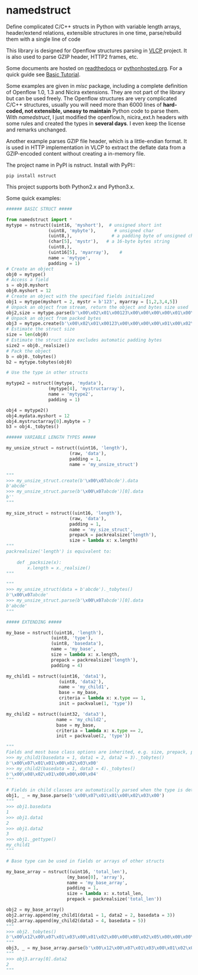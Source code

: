 # namedstruct
Define complicated C/C++ structs in Python with variable length arrays, header/extend relations, extensible structures in one time, parse/rebuild them with a single line of code

This library is designed for Openflow structures parsing in [VLCP](https://github.com/hubo1016/vlcp) project.
It is also used to parse GZIP header, HTTP2 frames, etc.

Some documents are hosted on [readthedocs](http://namedstruct.readthedocs.org/en/latest/) or [pythonhosted.org](https://pythonhosted.org/nstruct/). For a quick guide see
[Basic Tutorial](http://namedstruct.readthedocs.org/en/latest/tutorial.html#basic-tutorial).

Some examples are given in *misc* package, including a complete definition of Openflow 1.0, 1.3 and Nicira
extensions. They are not part of the library but can be used freely. The Openflow structures are very
complicated C/C++ structures, usually you will need more than 6000 lines of **hard-coded, not extensible,
uneasy to maintain** Python code to parse them. With *namedstruct*, I just modified the openflow.h, nicira_ext.h
headers with some rules and created the types in **several days**. I even keep the license and remarks unchanged.

Another example parses GZIP file header, which is a little-endian format. It is used in HTTP implementation in VLCP
to extract the deflate data from a GZIP-encoded content without creating a in-memory file. 

The project name in PyPI is nstruct. Install with PyPI::

    pip install nstruct

This project supports both Python2.x and Python3.x.

Some quick examples:

```Python
###### BASIC STRUCT #####

from namedstruct import *
mytype = nstruct((uint16, 'myshort'),  # unsigned short int
                (uint8, 'mybyte'),       # unsigned char
                (uint8,),               # a padding byte of unsigned char
                (char[5], 'mystr'),   # a 16-byte bytes string
                (uint8,),
                (uint16[5], 'myarray'),    # 
                name = 'mytype',
                padding = 1)
# Create an object
obj0 = mytype()
# Access a field
s = obj0.myshort
obj0.myshort = 12
# Create an object with the specified fields initialized
obj1 = mytype(myshort = 2, mystr = b'123', myarray = [1,2,3,4,5]) 
# Unpack an object from stream, return the object and bytes size used
obj2,size = mytype.parse(b'\x00\x02\x01\x00123\x00\x00\x00\x00\x01\x00\x02\x00\x03\x00\x04\x00\x05')
# Unpack an object from packed bytes
obj3 = mytype.create(b'\x00\x02\x01\x00123\x00\x00\x00\x00\x01\x00\x02\x00\x03\x00\x04\x00\x05')
# Estimate the struct size
size = len(obj0)
# Estimate the struct size excludes automatic padding bytes
size2 = obj0._realsize()
# Pack the object
b = obj0._tobytes()
b2 = mytype.tobytes(obj0)

# Use the type in other structs

mytype2 = nstruct((mytype, 'mydata'),
                (mytype[4], 'mystructarray'),
                name = 'mytype2',
                padding = 1)

obj4 = mytype2()
obj4.mydata.myshort = 12
obj4.mystructarray[0].mybyte = 7
b3 = obj4._tobytes()

###### VARIABLE LENGTH TYPES #####

my_unsize_struct = nstruct((uint16, 'length'),
                        (raw, 'data'),
                        padding = 1,
                        name = 'my_unsize_struct')

"""
>>> my_unsize_struct.create(b'\x00\x07abcde').data
b'abcde'
>>> my_unsize_struct.parse(b'\x00\x07abcde')[0].data
b''
"""

my_size_struct = nstruct((uint16, 'length'),
                        (raw, 'data'),
                        padding = 1,
                        name = 'my_size_struct',
                        prepack = packrealsize('length'),
                        size = lambda x: x.length)
"""
packrealsize('length') is equivalent to:
    
    def _packsize(x):
        x.length = x._realsize()
"""

"""
>>> my_unsize_struct(data = b'abcde')._tobytes()
b'\x00\x07abcde'
>>> my_unsize_struct.parse(b'\x00\x07abcde')[0].data
b'abcde'
"""

##### EXTENDING #####

my_base = nstruct((uint16, 'length'),
                 (uint8, 'type'),
                 (uint8, 'basedata'),
                 name = 'my_base',
                 size = lambda x: x.length,
                 prepack = packrealsize('length'),
                 padding = 4)

my_child1 = nstruct((uint16, 'data1'),
                    (uint8, 'data2'),
                    name = 'my_child1',
                    base = my_base,
                    criteria = lambda x: x.type == 1,
                    init = packvalue(1, 'type'))

my_child2 = nstruct((uint32, 'data3'),
                   name = 'my_child2',
                   base = my_base,
                   criteria = lambda x: x.type == 2,
                   init = packvalue(2, 'type'))

"""
Fields and most base class options are inherited, e.g. size, prepack, padding
>>> my_child1(basedata = 1, data1 = 2, data2 = 3)._tobytes()
b'\x00\x07\x01\x01\x00\x02\x03\x00'
>>> my_child2(basedata = 1, data3 = 4)._tobytes()
b'\x00\x08\x02\x01\x00\x00\x00\x04'
"""

# Fields in child classes are automatically parsed when the type is determined
obj1, _ = my_base.parse(b'\x00\x07\x01\x01\x00\x02\x03\x00')
"""
>>> obj1.basedata
1
>>> obj1.data1
2
>>> obj1.data2
3
>>> obj1._gettype()
my_child1
"""

# Base type can be used in fields or arrays of other structs

my_base_array = nstruct((uint16, 'total_len'),
                       (my_base[0], 'array'),
                       name = 'my_base_array',
                       padding = 1,
                       size = lambda x: x.total_len,
                       prepack = packrealsize('total_len'))

obj2 = my_base_array()
obj2.array.append(my_child1(data1 = 1, data2 = 2, basedata = 3))
obj2.array.append(my_child2(data3 = 4, basedata = 5))
"""
>>> obj2._tobytes()
b'\x00\x12\x00\x07\x01\x03\x00\x01\x02\x00\x00\x08\x02\x05\x00\x00\x00\x04'
"""
obj3, _ = my_base_array.parse(b'\x00\x12\x00\x07\x01\x03\x00\x01\x02\x00\x00\x08\x02\x05\x00\x00\x00\x04')
"""
>>> obj3.array[0].data2
2
"""

```
